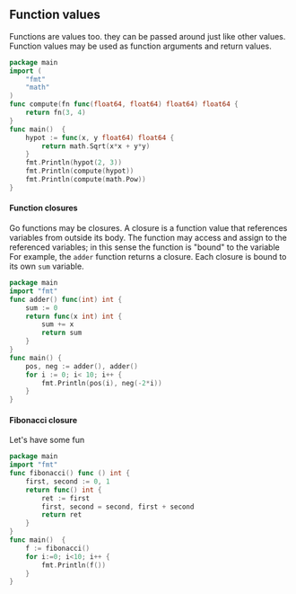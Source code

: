 ## Function values
Functions are values too. they can be passed around just like other values.
Function values may be used as function arguments and return values.
```go
package main
import (
    "fmt"
    "math"
)
func compute(fn func(float64, float64) float64) float64 {
    return fn(3, 4)
}
func main()  {
    hypot := func(x, y float64) float64 {
        return math.Sqrt(x*x + y*y)
    }
    fmt.Println(hypot(2, 3))
    fmt.Println(compute(hypot))
    fmt.Println(compute(math.Pow))
}
```
#### Function closures
Go functions may be closures. A closure is a function value that references variables from outside its body. The function may access and assign to the referenced variables; in this sense the function is "bound" to the variable
For example, the `adder` function returns a closure. Each closure is bound to its own `sum` variable.
```go
package main
import "fmt"
func adder() func(int) int {
    sum := 0
    return func(x int) int {
        sum += x
        return sum
    }
}
func main() {
    pos, neg := adder(), adder()
    for i := 0; i< 10; i++ {
        fmt.Println(pos(i), neg(-2*i))
    }
}
```
#### Fibonacci closure
Let's have some fun
```go
package main
import "fmt"
func fibonacci() func () int {
    first, second := 0, 1
    return func() int {
        ret := first
        first, second = second, first + second
        return ret
    }
}
func main()  {
    f := fibonacci()
    for i:=0; i<10; i++ {
        fmt.Println(f())
    }
}
```
